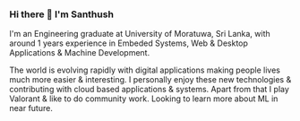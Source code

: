### Hi there 👋 I'm Santhush

I'm an Engineering graduate at University of Moratuwa, Sri Lanka, with around 1 years experience in Embeded Systems, Web & Desktop Applications & Machine Development.

The world is evolving rapidly with digital applications making people lives much more easier & interesting. I personally enjoy these new technologies & contributing with cloud based applications & systems. Apart from that I play Valorant & like to do community work. Looking to learn more about ML in near future.  
